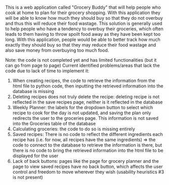 This is a web application called "Grocery Buddy" that will help people who cook at home to plan for their grocery shopping. With this application they will be able to know how much they should buy so that they do not overbuy and thus this will reduce their food wastage. This solution is generally used to help people who have a tendency to overbuy their groceries, which often leads to them having to throw spoilt food away as they have been kept too long. With this application, people would be able to better track how much exactly they should buy so that they may reduce their food wastage and also save money from overbuying too much food. 

Note: the code is not completed yet and has limited functionalities (but it can go from page to page)
Current identified problems/areas that lack the code due to lack of time to implement it: 
1. When creating recipes, the code to retrieve the information from the html file to python code, then inputting the retrieved information into the database is missing
2. Deleting recipes does not truly delete the recipe: deleting recipe is not reflected in the save recipes page, neither is it reflected in the database
3. Weekly Planner: the labels for the dropdown button to select which recipe to cook for the day is not updated, and saving the plan only redirects the user to the groceries page. This information is not saved into the Groceries table of the database 
4. Calculating groceries: the code to do so is missing entirely
5. Saved recipes: There is no code to reflect the different ingredients each recipe has (i.e. for now, all recipes have the same ingredients) => the code to connect to the database to retrieve the information is there, but there is no code to bring the retrieved information into the html file to be displayed for the user
6. Lack of back buttons: pages like the page for grocery planner and the page to view saved recipes have no back button, which affects the user control and freedom to move wherever they wish (usability heuristics #3 is not present)
